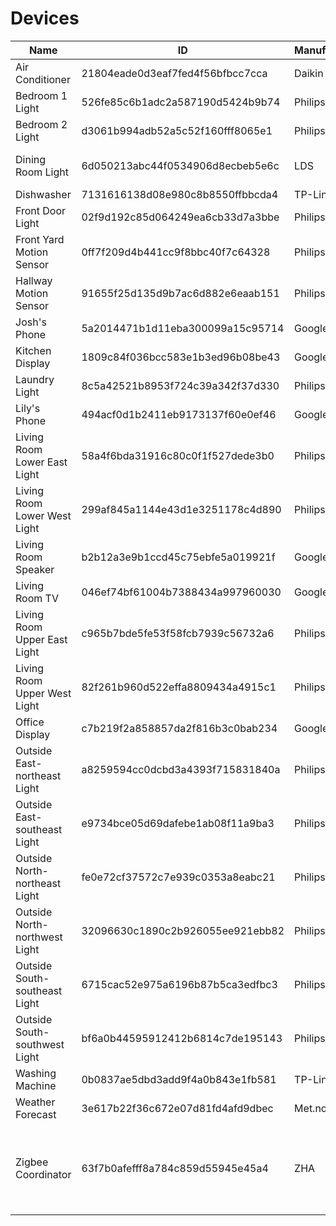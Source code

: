 # Devices

| Name                          | ID                               | Manufacturer   | Model                                                                  | Area        |
|-------------------------------|----------------------------------|----------------|------------------------------------------------------------------------|-------------|
| Air Conditioner               | 21804eade0d3eaf7fed4f56bfbcc7cca | Daikin         | NOTSUPPORT                                                             | None        |
| Bedroom 1 Light               | 526fe85c6b1adc2a587190d5424b9b74 | Philips        | LWA001                                                                 | bedroom_1   |
| Bedroom 2 Light               | d3061b994adb52a5c52f160fff8065e1 | Philips        | LWA001                                                                 | bedroom_2   |
| Dining Room Light             | 6d050213abc44f0534906d8ecbeb5e6c | LDS            | ZBT-DIMLight-GLS0044                                                   | dining_room |
| Dishwasher                    | 7131616138d08e980c8b8550ffbbcda4 | TP-Link        | HS110(AU)                                                              | kitchen     |
| Front Door Light              | 02f9d192c85d064249ea6cb33d7a3bbe | Philips        | LCT007                                                                 | outside     |
| Front Yard Motion Sensor      | 0ff7f209d4b441cc9f8bbc40f7c64328 | Philips        | SML002                                                                 | outside     |
| Hallway Motion Sensor         | 91655f25d135d9b7ac6d882e6eaab151 | Philips        | SML001                                                                 | hallway     |
| Josh's Phone                  | 5a2014471b1d11eba300099a15c95714 | Google         | Pixel 4 XL                                                             | None        |
| Kitchen Display               | 1809c84f036bcc583e1b3ed96b08be43 | Google Inc.    | Google Nest Hub                                                        | None        |
| Laundry Light                 | 8c5a42521b8953f724c39a342f37d330 | Philips        | LTW013                                                                 | laundry     |
| Lily's Phone                  | 494acf0d1b2411eb9173137f60e0ef46 | Google         | Pixel 2 XL                                                             | None        |
| Living Room Lower East Light  | 58a4f6bda31916c80c0f1f527dede3b0 | Philips        | LCA001                                                                 | living_room |
| Living Room Lower West Light  | 299af845a1144e43d1e3251178c4d890 | Philips        | LCA001                                                                 | living_room |
| Living Room Speaker           | b2b12a3e9b1ccd45c75ebfe5a019921f | Google Inc.    | Google Home                                                            | living_room |
| Living Room TV                | 046ef74bf61004b7388434a997960030 | Google Inc.    | Chromecast Ultra                                                       | living_room |
| Living Room Upper East Light  | c965b7bde5fe53f58fcb7939c56732a6 | Philips        | LCA001                                                                 | living_room |
| Living Room Upper West Light  | 82f261b960d522effa8809434a4915c1 | Philips        | LCA001                                                                 | living_room |
| Office Display                | c7b219f2a858857da2f816b3c0bab234 | Google Inc.    | Google Nest Hub Max                                                    | office      |
| Outside East-northeast Light  | a8259594cc0dcbd3a4393f715831840a | Philips        | LCA001                                                                 | outside     |
| Outside East-southeast Light  | e9734bce05d69dafebe1ab08f11a9ba3 | Philips        | LCA001                                                                 | outside     |
| Outside North-northeast Light | fe0e72cf37572c7e939c0353a8eabc21 | Philips        | LCA001                                                                 | outside     |
| Outside North-northwest Light | 32096630c1890c2b926055ee921ebb82 | Philips        | LCA001                                                                 | outside     |
| Outside South-southeast Light | 6715cac52e975a6196b87b5ca3edfbc3 | Philips        | LCA001                                                                 | outside     |
| Outside South-southwest Light | bf6a0b44595912412b6814c7de195143 | Philips        | LCA001                                                                 | outside     |
| Washing Machine               | 0b0837ae5dbd3add9f4a0b843e1fb581 | TP-Link        | HS110(AU)                                                              | laundry     |
| Weather Forecast              | 3e617b22f36c672e07d81fd4afd9dbec | Met.no         | Forecast                                                               | None        |
| Zigbee Coordinator            | 63f7b0afefff8a784c859d55945e45a4 | ZHA            | deCONZ = dresden elektronik deCONZ protocol: ConBee I/II, RaspBee I/II | office      |
